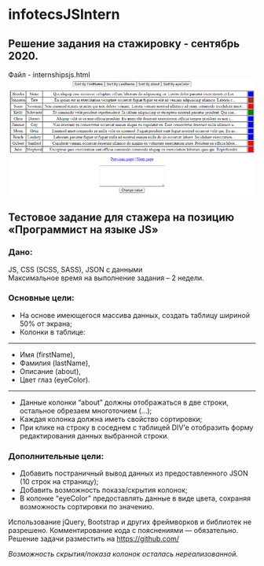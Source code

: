 # infotecsJSIntern

## Решение задания на стажировку - сентябрь 2020.

Файл - internshipsjs.html
![Скриншот работы скрипта](/screenshot.png "Скриншот работы скрипта")

## Тестовое задание для стажера на позицию «Программист на языке JS»

### Дано:  
JS, CSS (SCSS, SASS), JSON с данными  
Максимальное время на выполнение задания –  2 недели.  

### Основные цели:  
*	На основе имеющегося массива данных, создать таблицу шириной 50% от экрана;
*	Колонки в таблице:
***
  *	Имя (firstName), 
  *	Фамилия (lastName), 
  *	Описание (about),
  *	Цвет глаз (eyeColor).  
***
*	Данные колонки “about” должны отображаться в две строки, остальное обрезаем многоточием (...);
*	Каждая колонка должна иметь свойство сортировки;
*	При клике на строку в соседнем с таблицей DIV’е отобразить форму редактирования данных выбранной строки.

### Дополнительные цели:
*	Добавить постраничный вывод данных из предоставленного JSON (10 строк на страницу);
*	Добавить возможность показа/скрытия колонок;
*	В колонке “eyeColor” предоставлять данные в виде цвета, сохраняя возможность сортировки по значению.

Использование jQuery, Bootstrap и других фреймворков и библиотек не разрешено. Комментирование кода с пояснениями — обязательно.
Решение задачи разместить на https://github.com/

*Возможность скрытия/показа колонок осталась нереализованной.*
